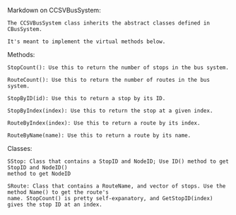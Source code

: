 Markdown on CCSVBusSystem:

    The CCSVBusSystem class inherits the abstract classes defined in CBusSystem. 
    
    It's meant to implement the virtual methods below. 

Methods: 

    StopCount(): Use this to return the number of stops in the bus system. 

    RouteCount(): Use this to return the number of routes in the bus system.

    StopByID(id): Use this to return a stop by its ID.  

    StopByIndex(index): Use this to return the stop at a given index. 

    RouteByIndex(index): Use this to return a route by its index.

    RouteByName(name): Use this to return a route by its name. 

Classes: 

    SStop: Class that contains a StopID and NodeID; Use ID() method to get StopID and NodeID() 
    method to get NodeID

    SRoute: Class that contains a RouteName, and vector of stops. Use the method Name() to get the route's
    name. StopCount() is pretty self-expanatory, and GetStopID(index) gives the stop ID at an index.